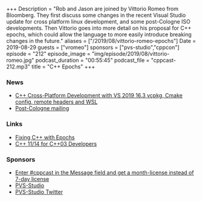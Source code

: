 +++
Description = "Rob and Jason are joined by Vittorio Romeo from Bloomberg. They first discuss some changes in the recent Visual Studio update for cross platform linux development, and some post-Cologne ISO developments. Then Vittorio goes into more detail on his proposal for C++ epochs, which could allow the language to more easily introduce breaking changes in the future."
aliases = ["/2019/08/vittorio-romeo-epochs"]
Date = 2019-08-29
guests = ["vromeo"]
sponsors = ["pvs-studio","cppcon"]
episode = "212"
episode_image = "img/episode/2019/08/vittorio-romeo.jpg"
podcast_duration = "00:55:45"
podcast_file = "cppcast-212.mp3"
title = "C++ Epochs"
+++

### News ###

 - [C++ Cross-Platform Development with VS 2019 16.3 vcpkg, Cmake config, remote headers and WSL](https://devblogs.microsoft.com/cppblog/c-cross-platform-development-with-visual-studio-2019-version-16-3-vcpkg-cmake-configuration-remote-headers-and-wsl/)
 - [Post-Cologne mailing](https://quuxplusone.github.io/blog/2019/08/18/post-cologne-mailing/)

### Links ###

 - [Fixing C++ with Epochs](https://vittorioromeo.info/index/blog/fixing_cpp_with_epochs.html)
 - [C++ 11/14 for C++03 Developers](https://cppcon.org/class-2019-cpp111403/)

### Sponsors ###

- [Enter #cppcast in the Message field and get a month-license instead of 7-day license](http://bit.ly/2YOH7re)
- [PVS-Studio](https://www.viva64.com/en/pvs-studio/?utm_source=podcast&utm_medium=banner&utm_campaign=cppcast)
- [PVS-Studio Twitter](https://twitter.com/Code_Analysis)